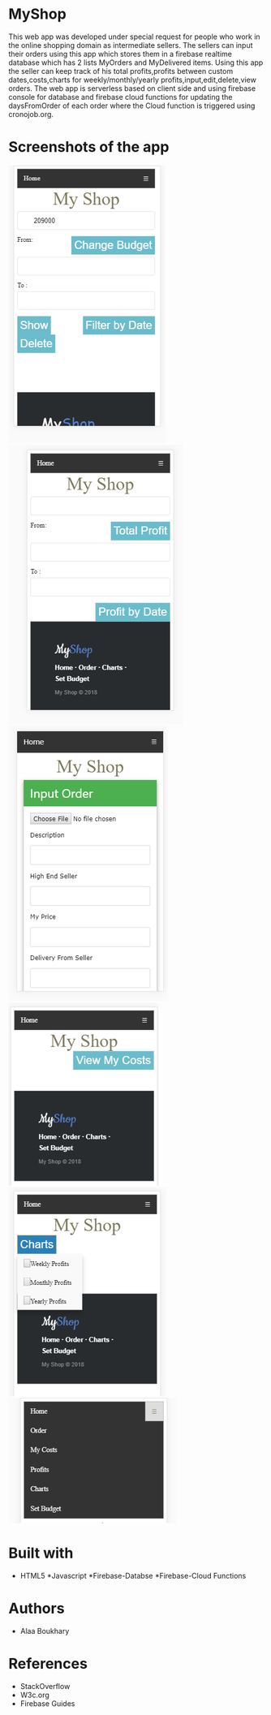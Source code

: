 # MyShop
This web app was developed under special request for people who work in the online shopping domain as intermediate sellers.
The sellers can input their orders using this app which stores them in a firebase realtime database which has 2 lists MyOrders and MyDelivered items.
Using this app the seller can keep track of his total profits,profits between custom dates,costs,charts for weekly/monthly/yearly profits,input,edit,delete,view orders.
The web app is serverless based on client side and using firebase console for database and firebase cloud functions for updating the daysFromOrder of each order where the Cloud function is triggered using cronojob.org.
# Screenshots of the app
![HomePage](https://github.com/boukhary123/MyShop/blob/master/Screenshots/HomePage.PNG "Home Page") 
![Profits](https://github.com/boukhary123/MyShop/blob/master/Screenshots/MyProfitsPage.PNG "Profits")
![Order](https://github.com/boukhary123/MyShop/blob/master/Screenshots/Orderpage.PNG "Order") 
![Costs](https://github.com/boukhary123/MyShop/blob/master/Screenshots/MyCostsPage.PNG "Costs")
![Charts](https://github.com/boukhary123/MyShop/blob/master/Screenshots/ChartsPage.PNG "Charts") 
![Menu](https://github.com/boukhary123/MyShop/blob/master/Screenshots/Menu.PNG "Menu") 
# Built with
* HTML5
*Javascript
*Firebase-Databse
*Firebase-Cloud Functions
# Authors 
* Alaa Boukhary
# References
* StackOverflow
* W3c.org
* Firebase Guides

         





